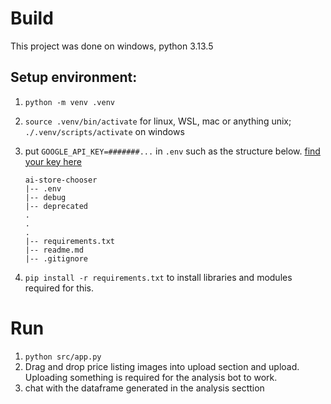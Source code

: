 # Build
This project was done on windows, python 3.13.5
## Setup environment:
1. `python -m venv .venv`
2. `source .venv/bin/activate` for linux, WSL, mac or anything unix; `./.venv/scripts/activate` on windows
3. put `GOOGLE_API_KEY=#######...` in `.env` such as the structure below. [find your key here](https://aistudio.google.com/apikey)
    ```
    ai-store-chooser
    |-- .env
    |-- debug
    |-- deprecated
    .
    .
    .
    |-- requirements.txt
    |-- readme.md
    |-- .gitignore
    ```

4. `pip install -r requirements.txt` to install libraries and modules required for this.

# Run
1. `python src/app.py`
2. Drag and drop price listing images into upload section and upload. Uploading something is required for the analysis bot to work.
3. chat with the dataframe generated in the analysis secttion
